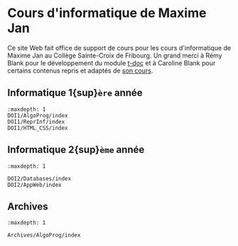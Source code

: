 <!-- Copyright 2024 Maxime Jan <maxime.jan@edufr.ch> -->
<!-- SPDX-License-Identifier: CC-BY-NC-SA-4.0 -->

<!-- Copyright 2024 Caroline Blank <caro@c-space.org> -->
<!-- SPDX-License-Identifier: CC-BY-NC-SA-4.0 -->

# Cours d'informatique de Maxime Jan

Ce site Web fait office de support de cours pour les cours d'informatique de Maxime Jan au Collège Sainte-Croix de Fribourg. Un grand merci à Rémy Blank pour le développement du module [t-doc](https://pypi.org/project/t-doc-common/) et à Caroline Blank pour certains contenus repris et adaptés de [son cours](https://informatique.t-doc.org).

## Informatique 1{sup}`ère` année
```{toctree}
:maxdepth: 1
DOI1/AlgoProg/index
DOI1/ReprInf/index
DOI1/HTML_CSS/index
```

## Informatique 2{sup}`ème` année
```{toctree}
:maxdepth: 1

DOI2/Databases/index
DOI2/AppWeb/index
```

## Archives
```{toctree}
:maxdepth: 1

Archives/AlgoProg/index
```